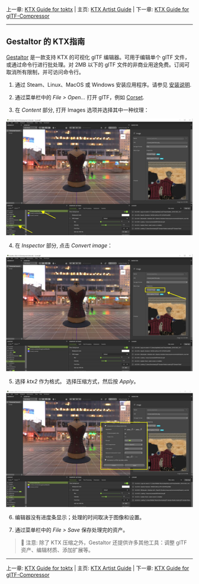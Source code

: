 上一章: [KTX Guide for toktx](KTXArtistGuide_toktx.cn.md) | 主页: [KTX Artist Guide](../KTXArtistGuide.cn.md) | 下一章: [KTX Guide for glTF-Compressor](KTXArtistGuide_glTF-Compressor.cn.md)

---

## Gestaltor 的 KTX指南

[Gestaltor](https://gestaltor.io/) 是一款支持 KTX 的可视化 glTF 编辑器。可用于编辑单个 glTF 文件，或通过命令行进行批处理。对 2MB 以下的 glTF 文件的非商业用途免费。订阅可取消所有限制，并可访问命令行。

1. 通过 Steam、Linux、MacOS 或 Windows 安装应用程序。请参见 [安装说明](https://gestaltor.help/started/installation.html). 

2. 通过菜单栏中的 _File > Open…_ 打开 glTF，例如 [Corset](https://github.com/KhronosGroup/glTF-Sample-Assets/tree/main/Models/Corset#corset).

3. 在 _Content_ 部分, 打开 Images 选项并选择其中一种纹理：

![Gestaltor Content widget and Images list.](figures/gestaltor_ktx_2.jpg)

4. 在 _Inspector_ 部分, 点击 _Convert image_：

![Gestaltor Inspector widget and Convert Image button.](figures/gestaltor_ktx_3.jpg)

5. 选择 _ktx2_ 作为格式。 选择压缩方式，然后按 _Apply_。

![Gestaltor Conversion popup with KTX options.](figures/gestaltor_ktx_4.jpg)

6. 编辑器没有进度条显示；处理的时间取决于图像和设置。

7. 通过菜单栏中的 _File > Save_ 保存处理完的资产。

> 📝 注意: 
> 除了 KTX 压缩之外，Gestaltor 还提供许多其他工具：调整 glTF 资产、编辑材质、添加扩展等。

---

上一章: [KTX Guide for toktx](KTXArtistGuide_toktx.cn.md) | 主页: [KTX Artist Guide](../KTXArtistGuide.cn.md) | 下一章: [KTX Guide for glTF-Compressor](KTXArtistGuide_glTF-Compressor.cn.md)

